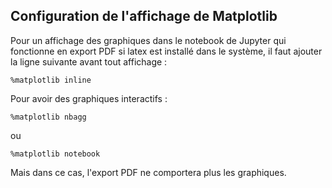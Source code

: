 ## Configuration de l'affichage de Matplotlib
Pour un affichage des graphiques dans le notebook de Jupyter qui fonctionne en export PDF si latex est installé dans le système, 
il faut ajouter la ligne suivante avant tout affichage :

    %matplotlib inline

Pour avoir des graphiques interactifs :

    %matplotlib nbagg
ou

    %matplotlib notebook
Mais dans ce cas, l'export PDF ne comportera plus les graphiques.

